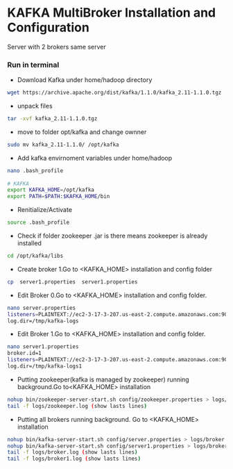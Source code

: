 
# KAFKA MultiBroker Installation and Configuration
Server with 2 brokers same server

### Run in terminal 

* Download Kafka under home/hadoop directory
```bash
wget https://archive.apache.org/dist/kafka/1.1.0/kafka_2.11-1.1.0.tgz
```

* unpack files
```bash
tar -xvf kafka_2.11-1.1.0.tgz
```

* move to folder opt/kafka and change ownner
```bash
sudo mv kafka_2.11-1.1.0/ /opt/kafka 
```

* Add kafka envirnoment variables under home/hadoop
```bash  
nano .bash_profile
 
# KAFKA
export KAFKA_HOME=/opt/kafka
export PATH=$PATH:$KAFKA_HOME/bin
```     

* Renitialize/Activate
```bash   
source .bash_profile
``` 

* Check if folder zookeeper .jar is there means zookeeper is already installed
```bash   
cd /opt/kafka/libs
``` 

* Create broker 1.Go to <KAFKA_HOME> installation and config folder
```bash   
cp  server1.properties  server1.properties
``` 

* Edit Broker 0.Go to <KAFKA_HOME> installation and config folder.
```bash   
nano server.properties
listeners=PLAINTEXT://ec2-3-17-3-207.us-east-2.compute.amazonaws.com:9092
log.dir=/tmp/kafka-logs
``` 

* Edit Broker 1.Go to <KAFKA_HOME> installation and config folder.
```bash   
nano server1.properties
broker.id=1
listeners=PLAINTEXT://ec2-3-17-3-207.us-east-2.compute.amazonaws.com:9093
log.dir=/tmp/kafka-logs1
``` 

* Putting  zookeeper(kafka is managed by zookeeper) running background.Go to<KAFKA_HOME> installation 
```bash 
nohup bin/zookeeper-server-start.sh config/zookeeper.properties > logs/zookeeper.log &
tail -f logs/zookeeper.log (show lasts lines)
``` 

* Putting all brokers running background. Go to <KAFKA_HOME> installation
```bash 
nohup bin/kafka-server-start.sh config/server.properties > logs/broker.log &
nohup bin/kafka-server-start.sh config/server1.properties > logs/broker1.log &
tail -f logs/broker.log (show lasts lines)
tail -f logs/broker1.log (show lasts lines)
``` 
